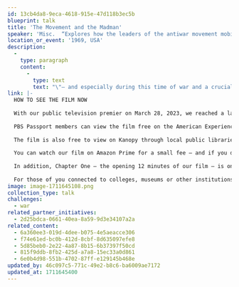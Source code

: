 ```yaml
---
id: 13cb4da8-9eca-4618-915e-47d118b3ec5b
blueprint: talk
title: 'The Movement and the Madman'
speaker: 'Misc.  “Explores how the leaders of the antiwar movement mobilized disparate groups from coast to coast to create two massive protests that changed history.” – Albuquerque Journal'
location_or_event: '1969, USA'
description:
  -
    type: paragraph
    content:
      -
        type: text
        text: "\"– and especially during this time of war and a crucial presidential election – it's important to share the core message of our film about the power of protest and the necessity to stay engaged.\"\_"
link: |-
  HOW TO SEE THE FILM NOW
   
  With our public television premier on March 28, 2023, we reached a large national, primetime audience – over half a million viewers. The audience continues to grow as local PBS stations rebroadcast our film and it is now available to view on several streaming platforms and internationally.
   
  PBS Passport members can view the film free on the American Experience website
   
  The film is also free to view on Kanopy through local public libraries and colleges that offer the streaming service.
   
  You can watch our film on Amazon Prime for a small fee — and if you do please take a moment to rate the film or leave a comment.
   
  In addition, Chapter One — the opening 12 minutes of our film — is on the American Experience YouTube page where it has nearly 100,000 views.
   
  For those of you connected to colleges, museums or other institutions, please recommend acquiring the film from Films Media Group or Alexander Street.
image: image-1711645108.png
collection_type: talk
challenges:
  - war
related_partner_initiatives:
  - 2d25bdca-0661-40ea-8a59-9d3e34107a2a
related_content:
  - 6a360ee3-019d-4dee-b075-4e5aeacce306
  - f74e61ed-bc0b-412d-8cbf-8d635097efe8
  - 5d85beb0-2e22-4a87-8b15-6b37397f50cd
  - 815f9ddb-8fb2-425d-a7a8-15ec33a0d861
  - 6e0b4d98-551b-4702-87ff-e129145b468e
updated_by: 46c097c5-771c-49e2-b8c6-ba6009ae7172
updated_at: 1711645400
---
```

